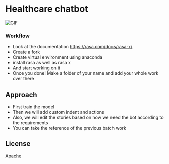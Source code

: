 
# Healthcare chatbot 



![GIF](https://miro.medium.com/max/1400/0*YTIZYUKw3WghMTJT)

### Workflow
- Look at the documentation 
     https://rasa.com/docs/rasa-x/
- Create a fork 
- Create virtual environment using anaconda 
-  install rasa as well as rasa x
- And start working on it 
- Once you done! Make a folder of your name and add your whole work over there 


## Approach 

- First train the model 
- Then we will add custom indent and actions 
- Also, we will edit the stories based on how we need the bot according to the requirements 
- You can take the reference of the previous batch work 


## License

[Apache](https://www.apache.org/licenses/LICENSE-2.0)

